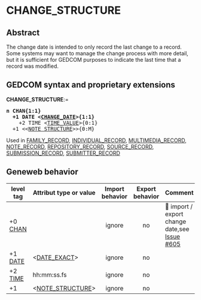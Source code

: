 ﻿# CHANGE_STRUCTURE
## Abstract
The change date is intended to only record the last change to a record.  Some systems may want to
manage the change process with more detail, but it is sufficient for GEDCOM purposes to indicate
the last time that a record was modified.


## GEDCOM syntax and proprietary extensions

**CHANGE_STRUCTURE**:=
<pre>
<b>n CHAN{1:1}</b>
<b>  +1 DATE &lt;<a href=Ged.CHANGE_DATE.md>CHANGE_DATE</a>&gt;{1:1}</b>
    +2 TIME &lt;<a href=Ged.TIME_VALUE.md>TIME_VALUE</a>&gt;{0:1}
  +1 &lt;&lt;<a href=Ged.NOTE_STRUCTURE.md>NOTE_STRUCTURE</a>&gt;&gt;{0:M}
</pre>
Used in <a href=Ged.FAMILY_RECORD.md>FAMILY_RECORD</a>, <a href=Ged.INDIVIDUAL_RECORD.md>INDIVIDUAL_RECORD</a>, <a href=Ged.MULTIMEDIA_RECORD.md>MULTIMEDIA_RECORD</a>, <a href=Ged.NOTE_RECORD.md>NOTE_RECORD</a>, <a href=Ged.REPOSITORY_RECORD.md>REPOSITORY_RECORD</a>, <a href=Ged.SOURCE_RECORD.md>SOURCE_RECORD</a>, <a href=Ged.SUBMISSION_RECORD.md>SUBMISSION_RECORD</a>, <a href=Ged.SUBMITTER_RECORD.md>SUBMITTER_RECORD</a><br />


## Geneweb behavior

level tag  | Attribut type or value | Import behavior | Export behavior  | Comment 
---------- | ------------- | :---------------: | :-----------------:| -----------
+0 <a href=Ged.GLOSSARY.md#chan>CHAN</a> |  | ignore | no | &#x1F4CD; import / export change date,see <a href=https://github.com/geneweb/geneweb/issues/605>Issue #605</a>
+1 <a href=Ged.GLOSSARY.md#date>DATE</a> | &lt;<a href=Ged.DATE_EXACT.md>DATE_EXACT</a>&gt; | ignore | no | 
+2 <a href=Ged.GLOSSARY.md#time>TIME</a> |  hh:mm:ss.fs  | ignore | no | 
+1  | &lt;<a href=Ged.NOTE_STRUCTURE.md>NOTE_STRUCTURE</a>&gt; | ignore | no | 



